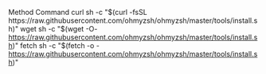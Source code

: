 Method 	Command
curl 	sh -c "$(curl -fsSL https://raw.githubusercontent.com/ohmyzsh/ohmyzsh/master/tools/install.sh)"
wget 	sh -c "$(wget -O- https://raw.githubusercontent.com/ohmyzsh/ohmyzsh/master/tools/install.sh)"
fetch 	sh -c "$(fetch -o - https://raw.githubusercontent.com/ohmyzsh/ohmyzsh/master/tools/install.sh)"
